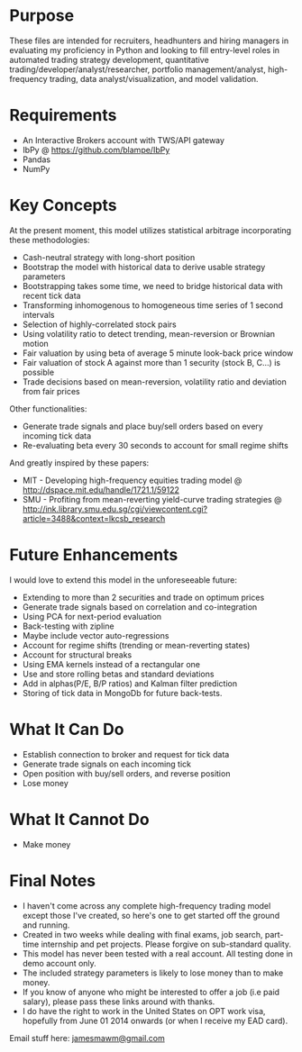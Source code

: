 Purpose
====================================
These files are intended for recruiters, headhunters and hiring managers in evaluating my proficiency in Python and looking to fill entry-level roles in automated trading strategy development, quantitative trading/developer/analyst/researcher, portfolio management/analyst, high-frequency trading, data analyst/visualization, and model validation.

Requirements
====================================
- An Interactive Brokers account with TWS/API gateway
- IbPy @ https://github.com/blampe/IbPy
- Pandas
- NumPy

Key Concepts
====================================
At the present moment, this model utilizes statistical arbitrage incorporating these methodologies:
- Cash-neutral strategy with long-short position
- Bootstrap the model with historical data to derive usable strategy parameters
- Bootstrapping takes some time, we need to bridge historical data with recent tick data
- Transforming inhomogenous to homogeneous time series of 1 second intervals
- Selection of highly-correlated stock pairs
- Using volatility ratio to detect trending, mean-reversion or Brownian motion
- Fair valuation by using beta of average 5 minute look-back price window
- Fair valuation of stock A against more than 1 security (stock B, C...) is possible
- Trade decisions based on mean-reversion, volatility ratio and deviation from fair prices

Other functionalities:
- Generate trade signals and place buy/sell orders based on every incoming tick data
- Re-evaluating beta every 30 seconds to account for small regime shifts

And greatly inspired by these papers:
- MIT - Developing high-frequency equities trading model 
  @ http://dspace.mit.edu/handle/1721.1/59122
- SMU - Profiting from mean-reverting yield-curve trading strategies
  @ http://ink.library.smu.edu.sg/cgi/viewcontent.cgi?article=3488&context=lkcsb_research

Future Enhancements
====================================
I would love to extend this model in the unforeseeable future:
- Extending to more than 2 securities and trade on optimum prices
- Generate trade signals based on correlation and co-integration
- Using PCA for next-period evaluation
- Back-testing with zipline
- Maybe include vector auto-regressions
- Account for regime shifts (trending or mean-reverting states)
- Account for structural breaks
- Using EMA kernels instead of a rectangular one
- Use and store rolling betas and standard deviations
- Add in alphas(P/E, B/P ratios) and Kalman filter prediction
- Storing of tick data in MongoDb for future back-tests.

What It Can Do
=========================
- Establish connection to broker and request for tick data
- Generate trade signals on each incoming tick
- Open position with buy/sell orders, and reverse position
- Lose money

What It Cannot Do
=========================
- Make money

Final Notes
========================
- I haven't come across any complete high-frequency trading model except those I've created, so here's one to get started off the ground and running.
- Created in two weeks while dealing with final exams, job search, part-time internship and pet projects. Please forgive on sub-standard quality.
- This model has never been tested with a real account. All testing done in demo account only.
- The included strategy parameters is likely to lose money than to make money.
- If you know of anyone who might be interested to offer a job (i.e paid salary), please pass these links around with thanks.
- I do have the right to work in the United States on OPT work visa, hopefully from June 01 2014 onwards (or when I receive my EAD card). 

Email stuff here: jamesmawm@gmail.com
